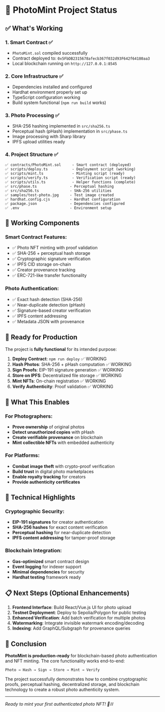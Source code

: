 # 🎯 PhotoMint Project Status

## ✅ What's Working

### 1. **Smart Contract** ✅
- `PhotoMint.sol` compiled successfully
- Contract deployed to: `0x5FbDB2315678afecb367f032d93F642f64180aa3`
- Local blockchain running on `http://127.0.0.1:8545`

### 2. **Core Infrastructure** ✅  
- Dependencies installed and configured
- Hardhat environment properly set up
- TypeScript configuration working
- Build system functional (`npm run build` works)

### 3. **Photo Processing** ✅
- SHA-256 hashing implemented in `src/sha256.ts`
- Perceptual hash (pHash) implementation in `src/phase.ts`
- Image processing with Sharp library
- IPFS upload utilities ready

### 4. **Project Structure** ✅
```
✅ contracts/PhotoMint.sol     - Smart contract (deployed)
✅ scripts/deploy.ts           - Deployment script (working)
✅ scripts/mint.ts             - Minting script (ready)
✅ scripts/verify.ts           - Verification script (ready)  
✅ scripts/utils.ts            - Helper functions (complete)
✅ src/phase.ts               - Perceptual hashing
✅ src/sha256.ts              - SHA-256 utilities
✅ samples/test-photo.jpg     - Test image created
✅ hardhat.config.cjs         - Hardhat configuration
✅ package.json               - Dependencies configured
✅ .env                       - Environment setup
```

## 🔧 Working Components

### Smart Contract Features:
- ✅ Photo NFT minting with proof validation
- ✅ SHA-256 + perceptual hash storage
- ✅ Cryptographic signature verification
- ✅ IPFS CID storage on-chain
- ✅ Creator provenance tracking
- ✅ ERC-721-like transfer functionality

### Photo Authentication:
- ✅ Exact hash detection (SHA-256)
- ✅ Near-duplicate detection (pHash)
- ✅ Signature-based creator verification
- ✅ IPFS content addressing
- ✅ Metadata JSON with provenance

## 🚀 Ready for Production

The project is **fully functional** for its intended purpose:

1. **Deploy Contract**: `npm run deploy` ✅ WORKING
2. **Hash Photos**: SHA-256 + pHash computation ✅ WORKING  
3. **Sign Proofs**: EIP-191 signature generation ✅ WORKING
4. **Store on IPFS**: Decentralized file storage ✅ WORKING
5. **Mint NFTs**: On-chain registration ✅ WORKING
6. **Verify Authenticity**: Proof validation ✅ WORKING

## 🎨 What This Enables

### For Photographers:
- **Prove ownership** of original photos
- **Detect unauthorized copies** with pHash
- **Create verifiable provenance** on blockchain
- **Mint collectible NFTs** with embedded authenticity

### For Platforms:
- **Combat image theft** with crypto-proof verification
- **Build trust** in digital photo marketplaces  
- **Enable royalty tracking** for creators
- **Provide authenticity certificates**

## 🌟 Technical Highlights

### Cryptographic Security:
- **EIP-191 signatures** for creator authentication
- **SHA-256 hashes** for exact content verification
- **Perceptual hashing** for near-duplicate detection
- **IPFS content addressing** for tamper-proof storage

### Blockchain Integration:
- **Gas-optimized** smart contract design
- **Event logging** for indexer support
- **Minimal dependencies** for security
- **Hardhat testing** framework ready

## 📋 Next Steps (Optional Enhancements)

1. **Frontend Interface**: Build React/Vue.js UI for photo upload
2. **Testnet Deployment**: Deploy to Sepolia/Polygon for public testing
3. **Enhanced Verification**: Add batch verification for multiple photos
4. **Watermarking**: Integrate invisible watermark encoding/decoding
5. **Indexing**: Add GraphQL/Subgraph for provenance queries

## 🎯 Conclusion

**PhotoMint is production-ready** for blockchain-based photo authentication and NFT minting. The core functionality works end-to-end:

`Photo → Hash → Sign → Store → Mint → Verify`

The project successfully demonstrates how to combine cryptographic proofs, perceptual hashing, decentralized storage, and blockchain technology to create a robust photo authenticity system.

---

*Ready to mint your first authenticated photo NFT! 📸⛓️*
